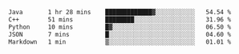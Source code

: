 <!--START_SECTION:waka-->

```txt
Java       1 hr 28 mins    █████████████▓░░░░░░░░░░░   54.54 %
C++        51 mins         ████████░░░░░░░░░░░░░░░░░   31.96 %
Python     10 mins         █▓░░░░░░░░░░░░░░░░░░░░░░░   06.50 %
JSON       7 mins          █░░░░░░░░░░░░░░░░░░░░░░░░   04.60 %
Markdown   1 min           ▒░░░░░░░░░░░░░░░░░░░░░░░░   01.01 %
```

<!--END_SECTION:waka-->
